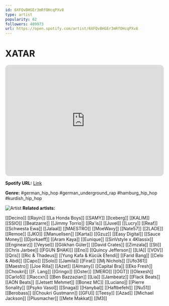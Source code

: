 ```yaml
---
id: 6XFQvBHGEr3mRfOHcqPXv8
type: artist
popularity: 62
followers: 409973
url: https://open.spotify.com/artist/6XFQvBHGEr3mRfOHcqPXv8
---
```

# XATAR

<iframe style="border-radius:12px" src="https://open.spotify.com/embed/artist/6XFQvBHGEr3mRfOHcqPXv8" width="100%" height="352" frameBorder="0" allowfullscreen="" allow="autoplay; clipboard-write; encrypted-media; fullscreen; picture-in-picture" loading="lazy"></iframe>

**Spotify URL:** [Link](https://open.spotify.com/artist/6XFQvBHGEr3mRfOHcqPXv8)

**Genre:**  #german_hip_hop #german_underground_rap #hamburg_hip_hop #kurdish_hip_hop

![Artist](https://i.scdn.co/image/ab6761610000e5ebf80ec0a2296a0ace20471500)
**Related artists:**

[[Decino]]
[[Rayin]]
[[La Honda Boys]]
[[SAMY]]
[[Iceberg]]
[[KALIM]]
[[SSIO]]
[[Beatzarre]]
[[Jimmy Torrio]]
[[Ra'is]]
[[Juvel]]
[[Lucry]]
[[Reaf]]
[[Schwesta Ewa]]
[[Jalaal]]
[[MAESTRO]]
[[MoeWavy]]
[[Nate57]]
[[2LADE]]
[[Remoe]]
[[JKO]]
[[Manuellsen]]
[[Karta]]
[[Gzuz]]
[[Easy Digital]]
[[Sauce Money]]
[[Djorkaeff]]
[[Aram Kaya]]
[[Eunique]]
[[SinVstyle x 4Klassix]]
[[Enginearz]]
[[Veysel]]
[[Gökhan Güler]]
[[David Crates]]
[[Zimzala]]
[[Sti]]
[[Chris Jarbee]]
[[FGUN $HAKI]]
[[Eno]]
[[Quincy Jefferson]]
[[LIA]]
[[VOV]]
[[Qris]]
[[Ric & Thadeus]]
[[Yung Kafa & Kücük Efendi]]
[[Farid Bang]]
[[Celo & Abdi]]
[[Capo]]
[[Solo]]
[[Jamila]]
[[Firat]]
[[Mj Nichols]]
[[Ufo361]]
[[Maestro]]
[[Joe Rilla]]
[[Azet]]
[[Almany]]
[[Capital Bra]]
[[Eko Fresh]]
[[Choukri]]
[[F. Lang]]
[[Gringo]]
[[Oster]]
[[MERO]]
[[OGT]]
[[Olexesh]]
[[Carlo5]]
[[Raccxn]]
[[Ben Bazzazian]]
[[Lia]]
[[Jambeatz]]
[[Flack Beats]]
[[AON Beats]]
[[Jetsett Mehmet]]
[[Bonez MC]]
[[Luciano]]
[[Pierre Sonality]]
[[Psyko Vasol]]
[[Snaga]]
[[Hanybal]]
[[Haftbefehl]]
[[Nu51]]
[[Berobass]]
[[Choukri Gustmann]]
[[GFU]]
[[Teesy]]
[[Azad]]
[[Michael Jackson]]
[[Plusmacher]]
[[Mete Makkat]]
[[M3]]
